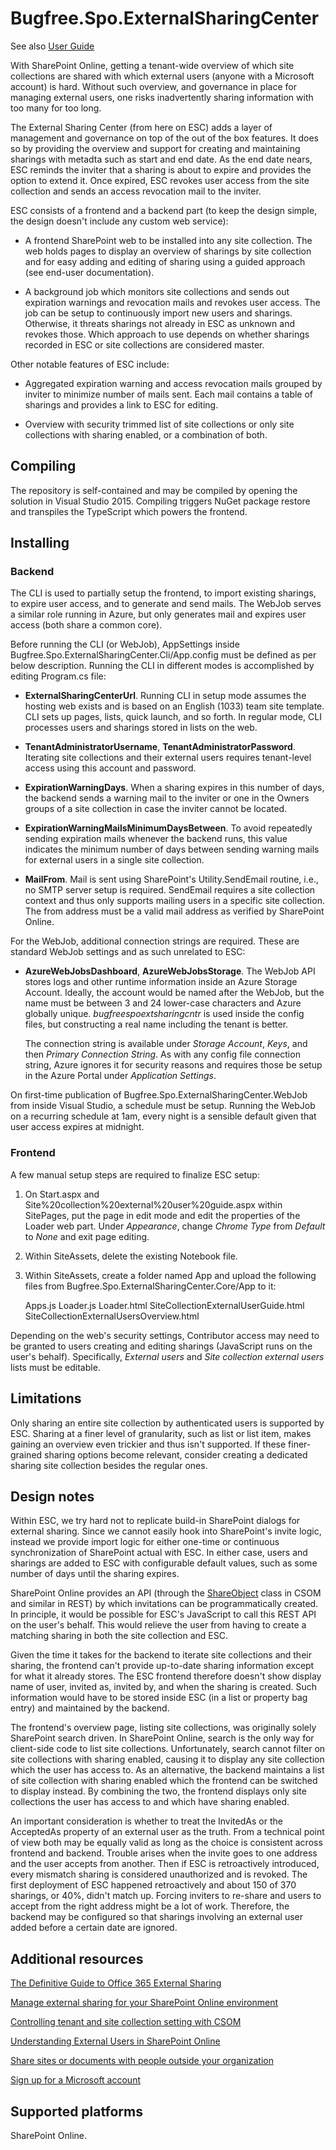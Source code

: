 # Bugfree.Spo.ExternalSharingCenter

See also [User Guide](https://github.com/ronnieholm/Bugfree.Spo.ExternalSharingCenter/blob/master/doc/user-guide.md)

With SharePoint Online, getting a tenant-wide overview of which site
collections are shared with which external users (anyone with a
Microsoft account) is hard. Without such overview, and governance in
place for managing external users, one risks inadvertently sharing
information with too many for too long.

The External Sharing Center (from here on ESC) adds a layer of
management and governance on top of the out of the box features. It
does so by providing the overview and support for creating and
maintaining sharings with metadta such as start and end date. As the
end date nears, ESC reminds the inviter that a sharing is about to
expire and provides the option to extend it. Once expired, ESC revokes
user access from the site collection and sends an access revocation
mail to the inviter.

ESC consists of a frontend and a backend part (to keep the design
simple, the design doesn't include any custom web service):

  - A frontend SharePoint web to be installed into any site
    collection. The web holds pages to display an overview of sharings
    by site collection and for easy adding and editing of sharing
    using a guided approach (see end-user documentation).

  - A background job which monitors site collections and sends out
    expiration warnings and revocation mails and revokes user
    access. The job can be setup to continuously import new users and
    sharings. Otherwise, it threats sharings not already in ESC as
    unknown and revokes those. Which approach to use depends on
    whether sharings recorded in ESC or site collections are
    considered master.

Other notable features of ESC include:

  - Aggregated expiration warning and access revocation mails grouped
    by inviter to minimize number of mails sent. Each mail contains a
    table of sharings and provides a link to ESC for editing.
  
  - Overview with security trimmed list of site collections or only
    site collections with sharing enabled, or a combination of both.

## Compiling

The repository is self-contained and may be compiled by opening the
solution in Visual Studio 2015. Compiling triggers NuGet package
restore and transpiles the TypeScript which powers the frontend.

## Installing

### Backend

The CLI is used to partially setup the frontend, to import existing
sharings, to expire user access, and to generate and send mails. The
WebJob serves a similar role running in Azure, but only generates mail
and expires user access (both share a common core).

Before running the CLI (or WebJob), AppSettings inside
Bugfree.Spo.ExternalSharingCenter.Cli/App.config must be defined as
per below description. Running the CLI in different modes is
accomplished by editing Program.cs file:

  - **ExternalSharingCenterUrl**. Running CLI in setup mode assumes
    the hosting web exists and is based on an English (1033) team site
    template. CLI sets up pages, lists, quick launch, and so forth. In
    regular mode, CLI processes users and sharings stored in lists on
    the web.

  - **TenantAdministratorUsername**, **TenantAdministratorPassword**.
    Iterating site collections and their external users requires
    tenant-level access using this account and password.

  - **ExpirationWarningDays**. When a sharing expires in this number
    of days, the backend sends a warning mail to the inviter or one in
    the Owners groups of a site collection in case the inviter cannot
    be located.

  - **ExpirationWarningMailsMinimumDaysBetween**. To avoid repeatedly
    sending expiration mails whenever the backend runs, this value
    indicates the minimum number of days between sending warning mails
    for external users in a single site collection.

  - **MailFrom**. Mail is sent using SharePoint's Utility.SendEmail
    routine, i.e., no SMTP server setup is required. SendEmail
    requires a site collection context and thus only supports mailing
    users in a specific site collection. The from address must be a
    valid mail address as verified by SharePoint Online.

For the WebJob, additional connection strings are required. These are
standard WebJob settings and as such unrelated to ESC:

  - **AzureWebJobsDashboard**, **AzureWebJobsStorage**. The WebJob API
    stores logs and other runtime information inside an Azure Storage
    Account. Ideally, the account would be named after the WebJob, but
    the name must be between 3 and 24 lower-case characters and Azure
    globally unique. *bugfreespoextsharingcntr* is used inside the
    config files, but constructing a real name including the tenant is
    better.

    The connection string is available under *Storage Account*,
    *Keys*, and then *Primary Connection String*. As with any config
    file connection string, Azure ignores it for security reasons and
    requires those be setup in the Azure Portal under *Application
    Settings*.

On first-time publication of Bugfree.Spo.ExternalSharingCenter.WebJob
from inside Visual Studio, a schedule must be setup. Running the
WebJob on a recurring schedule at 1am, every night is a sensible
default given that user access expires at midnight.

### Frontend

A few manual setup steps are required to finalize ESC setup:

  1. On Start.aspx and
     Site%20collection%20external%20user%20guide.aspx within
     SitePages, put the page in edit mode and edit the properties of
     the Loader web part. Under *Appearance*, change *Chrome Type*
     from *Default* to *None* and exit page editing.

  2. Within SiteAssets, delete the existing Notebook file.
  
  3. Within SiteAssets, create a folder named App and upload the
     following files from Bugfree.Spo.ExternalSharingCenter.Core/App
     to it:

        Apps.js
        Loader.js
        Loader.html
        SiteCollectionExternalUserGuide.html
        SiteCollectionExternalUsersOverview.html

Depending on the web's security settings, Contributor access may need
to be granted to users creating and editing sharings (JavaScript runs
on the user's behalf). Specifically, *External users* and *Site
collection external users* lists must be editable.

## Limitations

Only sharing an entire site collection by authenticated users is
supported by ESC. Sharing at a finer level of granularity, such as
list or list item, makes gaining an overview even trickier and thus
isn't supported. If these finer-grained sharing options become
relevant, consider creating a dedicated sharing site collection
besides the regular ones.

## Design notes

Within ESC, we try hard not to replicate build-in SharePoint dialogs
for external sharing. Since we cannot easily hook into SharePoint's
invite logic, instead we provide import logic for either one-time or
continuous synchronization of SharePoint actual with ESC. In either
case, users and sharings are added to ESC with configurable default
values, such as some number of days until the sharing expires.

SharePoint Online provides an API (through the
[ShareObject](https://blogs.msdn.microsoft.com/vesku/2015/10/02/external-sharing-api-for-sharepoint-and-onedrive-for-business)
class in CSOM and similar in REST) by which invitations can be
programmatically created. In principle, it would be possible for ESC's
JavaScript to call this REST API on the user's behalf. This would
relieve the user from having to create a matching sharing in both the
site collection and ESC.

Given the time it takes for the backend to iterate site collections
and their sharing, the frontend can't provide up-to-date sharing
information except for what it already stores. The ESC frontend
therefore doesn't show display name of user, invited as, invited by,
and when the sharing is created. Such information would have to be
stored inside ESC (in a list or property bag entry) and maintained by
the backend.

The frontend's overview page, listing site collections, was originally
solely SharePoint search driven. In SharePoint Online, search is the
only way for client-side code to list site collections. Unfortunately,
search cannot filter on site collections with sharing enabled, causing
it to display any site collection which the user has access to. As an
alternative, the backend maintains a list of site collection with
sharing enabled which the frontend can be switched to display
instead. By combining the two, the frontend displays only site
collections the user has access to and which have sharing enabled.

An important consideration is whether to treat the InvitedAs or the
AcceptedAs property of an external user as the truth. From a technical
point of view both may be equally valid as long as the choice is
consistent across frontend and backend. Trouble arises when the invite
goes to one address and the user accepts from another. Then if ESC is
retroactively introduced, every mismatch sharing is considered
unauthorized and is revoked. The first deployment of ESC happened
retroactively and about 150 of 370 sharings, or 40%, didn't match
up. Forcing inviters to re-share and users to accept from the right
address might be a lot of work. Therefore, the backend may be
configured so that sharings involving an external user added before a
certain date are ignored.

## Additional resources

[The Definitive Guide to Office 365 External Sharing](http://en.share-gate.com/blog/ultimate-guide-deal-with-office-365-external-sharing)

[Manage external sharing for your SharePoint Online environment](https://support.office.com/en-us/article/Manage-external-sharing-for-your-SharePoint-Online-environment-c8a462eb-0723-4b0b-8d0a-70feafe4be85)

[Controlling tenant and site collection setting with CSOM](https://github.com/OfficeDev/PnP/tree/master/Samples/Core.ExternalSharing#controlling-tenant-and-site-collection-setting-with-csom)

[Understanding External Users in SharePoint Online](https://blogs.technet.microsoft.com/lystavlen/2013/04/14/understanding-external-users-in-sharepoint-online)

[Share sites or documents with people outside your organization](https://support.office.com/en-us/article/Share-sites-or-documents-with-people-outside-your-organization-80e49744-e30f-44db-8d51-16661b1d4232?CTT=5&origin=HA104036809&CorrelationId=df67710b-baa6-466d-958e-783cc8f0f8fd&ui=en-US&rs=en-US&ad=US)

[Sign up for a Microsoft account](http://windows.microsoft.com/en-us/windows-10/sign-up-for-a-microsoft-account)

## Supported platforms

SharePoint Online.